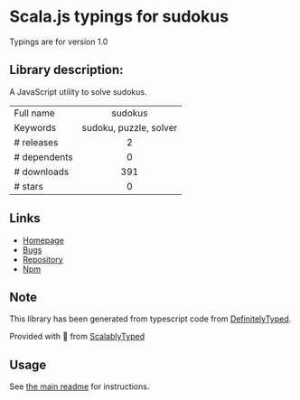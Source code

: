 
# Scala.js typings for sudokus

Typings are for version 1.0

## Library description:
A JavaScript utility to solve sudokus.

|                    |                 |
| ------------------ | :-------------: |
| Full name          | sudokus |
| Keywords           | sudoku, puzzle, solver |
| # releases         | 2 |
| # dependents       | 0 |
| # downloads        | 391 |
| # stars            | 0 |

## Links
- [Homepage](https://github.com/Moeriki/node-sudokus#readme)
- [Bugs](https://github.com/Moeriki/node-sudokus/issues)
- [Repository](https://github.com/Moeriki/node-sudokus)
- [Npm](https://www.npmjs.com/package/sudokus)
    


## Note
This library has been generated from typescript code from [DefinitelyTyped](https://definitelytyped.org).

Provided with :purple_heart: from [ScalablyTyped](https://github.com/oyvindberg/ScalablyTyped)

## Usage
See [the main readme](../../readme.md) for instructions.



